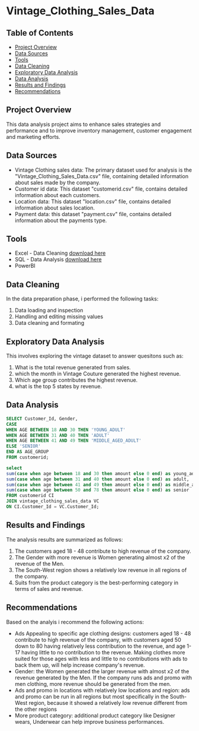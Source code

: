 # Vintage_Clothing_Sales_Data

## Table of Contents
- [Project Overview](#project-overview)
- [Data Sources](#data-sources)
- [Tools](#tools)
- [Data Cleaning](#data-cleaning)
- [Exploratory Data Analysis](#exploratory-data-analysis)
- [Data Analysis](#data-analysis)
- [Results and Findings](#results-and-findings)
- [Recommendations](#recommendations)

## Project Overview
This data analysis project aims to enhance sales strategies and performance and to improve inventory management, customer engagement and marketing efforts.

## Data Sources
- Vintage Clothing sales data: The primary dataset used for analysis is the "Vintage_Clothing_Sales_Data.csv" file, containing detailed information about sales made by the company.
- Customer id data: This dataset "customerid.csv" file, contains detailed information about each customers.
- Location data: This dataset "location.csv" file, contains detailed information about sales location.
- Payment data: this dataset "payment.csv" file, contains detailed information about the payments type.

## Tools
- Excel - Data Cleaning [download here](https://www.microsoft.com/en-us/microsoft-365/excel)
- SQL - Data Analysis [download here](https://dev.mysql.com/downloads/installer/)
- PowerBI

## Data Cleaning
In the data preparation phase, i performed the following tasks:
1. Data loading and inspection
2. Handling and editing missing values
3. Data cleaning and formating

## Exploratory Data Analysis
This involves exploring the vintage dataset to answer quesitons such as:
1. What is the total revenue generated from sales.
2. which the month in Vintage Couture generated the highest revenue. 
3. Which age group contributes the highest revenue.
4. what is the top 5 states by revenue.

## Data Analysis
``` SQL
SELECT Customer_Id, Gender,
CASE 
WHEN AGE BETWEEN 18 AND 30 THEN 'YOUNG_ADULT'
WHEN AGE BETWEEN 31 AND 40 THEN 'ADULT'
WHEN AGE BETWEEN 41 AND 49 THEN 'MIDDLE_AGED_ADULT'
ELSE 'SENIOR'
END AS AGE_GROUP
FROM customerid;

select
sum(case when age between 18 and 30 then amount else 0 end) as young_adult,
sum(case when age between 31 and 40 then amount else 0 end) as adult,
sum(case when age between 41 and 49 then amount else 0 end) as middle_aged_adult,
sum(case when age between 50 and 78 then amount else 0 end) as senior
FROM customerid CI
JOIN vintage_clothing_sales_data VC
ON CI.Customer_Id = VC.Customer_Id;
```
## Results and Findings
The analysis results are summarized as follows:
1. The customers aged 18 - 48 contribute to high revenue of the company.
2. The Gender with more revenue is Women generating almost x2 of the revenue of the Men.
3. The South-West region shows a relatively low revenue in all regions of the company.
4. Suits from the product category is the best-performing category in terms of sales and revenue.

## Recommendations
Based on the analyis i recommend the following actions:
- Ads Appealing to specific age clothing designs:
      customers aged 18 - 48 contribute to high revenue of the company, with customers aged 50 down to 80 having relatively less contribution to the revenue, and age 1- 17 having little to no contribution to the revenue.
Making clothes more suited for those ages with less and little to no contributions with ads to back them up, will help increase company's revenue.
- Gender:
      the Women generated the larger revenue with almost x2 of the revenue generated by the Men. If the company runs ads and promo with men clothing, more revenue should be generated from the men.
- Ads and promo in locations with relatively low locations and region:
      ads and promo can be run in all regions but most specifically in the South-West region, because it showed a relatively low revenue different from the other regions
- More product category:
      additional product category like Designer wears, Underwear can help improve business performances.

